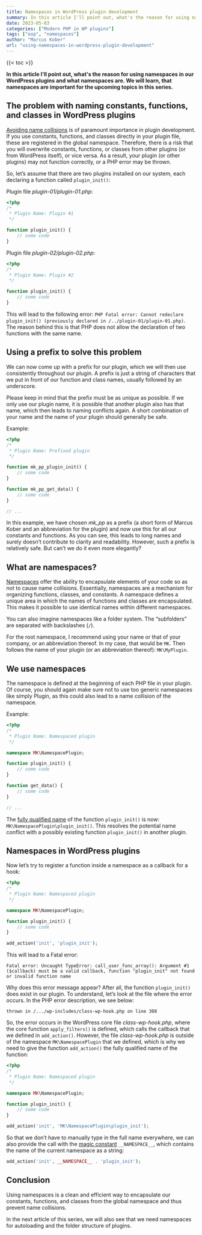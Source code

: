 ```yaml
---
title: Namespaces in WordPress plugin development
summary: In this article I'll point out, what's the reason for using namespaces in our WordPress plugins and what namespaces are. We will learn, that namespaces are important for the upcoming topics in this series
date: 2023-05-03
categories: ["Modern PHP in WP plugins"]
tags: ["oop", "namespaces"]
author: "Marcus Kober"
url: "using-namespaces-in-wordpress-plugin-development"
---
```


{{< toc >}}

**In this article I'll point out, what's the reason for using namespaces in our WordPress plugins and what namespaces are. We will learn, that namespaces are important for the upcoming topics in this series.**

## The problem with naming constants, functions, and classes in WordPress plugins

[Avoiding name collisions](https://developer.wordpress.org/plugins/plugin-basics/best-practices/#avoid-naming-collisions) is of paramount importance in plugin development. If you use constants, functions, and classes directly in your plugin file, these are registered in the global namespace. Therefore, there is a risk that you will overwrite constants, functions, or classes from other plugins (or from WordPress itself), or vice versa. As a result, your plugin (or other plugins) may not function correctly, or a PHP error may be thrown.

So, let’s assume that there are two plugins installed on our system, each declaring a function called `plugin_init()`:

Plugin file *plugin-01/plugin-01.php*:

```php
<?php
/*
 * Plugin Name: Plugin #1
 */

function plugin_init() {
    // some code
}
```

Plugin file *plugin-02/plugin-02.php*:

```php
<?php
/*
 * Plugin Name: Plugin #2
 */

function plugin_init() {
    // some code
}
```

This will lead to the following error: `PHP Fatal error: Cannot redeclare plugin_init() (previously declared in /../plugin-01/plugin-01.php)`. The reason behind this is that PHP does not allow the declaration of two functions with the same name.

## Using a prefix to solve this problem

We can now come up with a prefix for our plugin, which we will then use consistently throughout our plugin. A prefix is just a string of characters that we put in front of our function and class names, usually followed by an underscore.

Please keep in mind that the prefix must be as unique as possible. If we only use our plugin name, it is possible that another plugin also has that name, which then leads to naming conflicts again. A short combination of your name and the name of your plugin should generally be safe.

Example:

```php
<?php
/*
 * Plugin Name: Prefixed plugin
 */

function mk_pp_plugin_init() {
    // some code
}

function mk_pp_get_data() {
    // some code
}

// ...
```

In this example, we have chosen *mk_pp* as a prefix (a short form of Marcus Kober and an abbreviation for the plugin) and now use this for all our constants and functions. As you can see, this leads to long names and surely doesn’t contribute to clarity and readability. However, such a prefix is relatively safe. But can’t we do it even more elegantly?

## What are namespaces?

[Namespaces](https://www.php.net/manual/en/language.namespaces.rationale.php) offer the ability to encapsulate elements of your code so as not to cause name collisions. Essentially, namespaces are a mechanism for organizing functions, classes, and constants. A namespace defines a unique area in which the names of functions and classes are encapsulated. This makes it possible to use identical names within different namespaces.

You can also imagine namespaces like a folder system. The “subfolders” are separated with backslashes (`/`).

For the root namespace, I recommend using your name or that of your company, or an abbreviation thereof. In my case, that would be `MK`. Then follows the name of your plugin (or an abbreviation thereof): `MK\MyPlugin`.

## We use namespaces

The namespace is defined at the beginning of each PHP file in your plugin. Of course, you should again make sure not to use too generic namespaces like simply Plugin, as this could also lead to a name collision of the namespace.

Example:

```php
<?php
/*
 * Plugin Name: Namespaced plugin
 */

namespace MK\NamespacePlugin;

function plugin_init() {
    // some code
}

function get_data() {
    // some code
}

// ...
```

The [fully qualified name](https://www.php.net/manual/en/language.namespaces.faq.php#language.namespaces.faq.full) of the function `plugin_init()` is now: `MK\NamespacePlugin\plugin_init()`. This resolves the potential name conflict with a possibly existing function `plugin_init()` in another plugin.

## Namespaces in WordPress plugins

Now let’s try to register a function inside a namespace as a callback for a hook:

```php
<?php
/*
 * Plugin Name: Namespaced plugin
 */

namespace MK\NamespacePlugin;

function plugin_init() {
    // some code
}

add_action('init', 'plugin_init');
```

This will lead to a Fatal error:

```
Fatal error: Uncaught TypeError: call_user_func_array(): Argument #1 ($callback) must be a valid callback, function "plugin_init" not found or invalid function name
```

Why does this error message appear? After all, the function `plugin_init()` does exist in our plugin. To understand, let’s look at the file where the error occurs. In the PHP error description, we see below:

```
thrown in /.../wp-includes/class-wp-hook.php on line 308
```

So, the error occurs in the WordPress core file *class-wp-hook.php*, where the core function `apply_filters()` is defined, which calls the callback that we defined in `add_action()`. However, the file *class-wp-hook.php* is outside of the namespace `MK\NamespacePlugin` that we defined, which is why we need to give the function `add_action()` the fully qualified name of the function:

```php
<?php
/*
 * Plugin Name: Namespaced plugin
 */

namespace MK\NamespacePlugin;

function plugin_init() {
    // some code
}

add_action('init', 'MK\NamespacePlugin\plugin_init');
```

So that we don’t have to manually type in the full name everywhere, we can also provide the call with the [magic constant](https://www.php.net/manual/en/language.namespaces.nsconstants.php) `__NAMESPACE__`, which contains the name of the current namespace as a string:

```php
add_action('init', __NAMESPACE__ . 'plugin_init');
```

## Conclusion

Using namespaces is a clean and efficient way to encapsulate our constants, functions, and classes from the global namespace and thus prevent name collisions.

In the next article of this series, we will also see that we need namespaces for autoloading and the folder structure of plugins.

